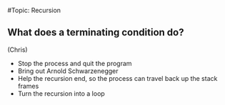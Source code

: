 #Topic: Recursion

## What does a terminating condition do?
(Chris)
* Stop the process and quit the program
* Bring out Arnold Schwarzenegger
* Help the recursion end, so the process can travel back up the stack frames
* Turn the recursion into a loop

